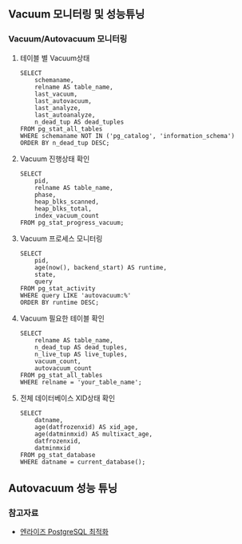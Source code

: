 ## Vacuum 모니터링 및 성능튜닝

### Vacuum/Autovacuum 모니터링
1. 테이블 별 Vacuum상태
     ```
     SELECT 
         schemaname,
         relname AS table_name,
         last_vacuum,
         last_autovacuum,
         last_analyze,
         last_autoanalyze,
         n_dead_tup AS dead_tuples
    FROM pg_stat_all_tables
     WHERE schemaname NOT IN ('pg_catalog', 'information_schema')
     ORDER BY n_dead_tup DESC;
     ```

2. Vacuum 진행상태 확인
     ```
     SELECT 
         pid, 
         relname AS table_name, 
         phase, 
         heap_blks_scanned, 
         heap_blks_total, 
         index_vacuum_count 
     FROM pg_stat_progress_vacuum;
     ```

3. Vacuum 프로세스 모니터링
     ```
     SELECT 
         pid, 
         age(now(), backend_start) AS runtime, 
         state, 
         query 
     FROM pg_stat_activity 
     WHERE query LIKE 'autovacuum:%'
     ORDER BY runtime DESC;
     ```

4. Vacuum 필요한 테이블 확인
     ```
     SELECT 
         relname AS table_name, 
         n_dead_tup AS dead_tuples, 
         n_live_tup AS live_tuples, 
         vacuum_count, 
         autovacuum_count 
    FROM pg_stat_all_tables 
     WHERE relname = 'your_table_name';
     ```

5. 전체 데이터베이스 XID상태 확인
     ```
     SELECT 
         datname, 
         age(datfrozenxid) AS xid_age, 
         age(datminmxid) AS multixact_age, 
         datfrozenxid, 
         datminmxid 
     FROM pg_stat_database 
     WHERE datname = current_database();
    ```

## Autovacuum 성능 튜닝
### 참고자료
- [엔라이즈 PostgreSQL 최적화](https://nrise.github.io/posts/postgresql-autovacuum/)

